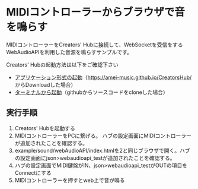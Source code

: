 # MIDIコントローラーからブラウザで音を鳴らす

MIDIコントローラーをCreators' Hubに接続して、WebSocketを受信をするWebAudioAPIを利用した音源を鳴らすサンプルです。

Creators' Hubの起動方法は以下をご確認下さい

- [アプリケーション形式の起動](https://amei-music.github.io/CreatorsHub/document/)（https://amei-music.github.io/CreatorsHub/ からDownloadした場合）
- [ターミナルから起動](../../../README.md)（githubからソースコードをcloneした場合）

## 実行手順

1. Creators' Hubを起動する
2. MIDIコントローラーをPCに繋げる。 ハブの設定画面にMIDIコントローラーが追加されたことを確認する。
3. example/sound/webAudioAPI/index.htmlを2と同じブラウザで開く。ハブの設定画面にjson>webaudioapi_testが追加されたことを確認する。
4. ハブの設定画面でMIDI鍵盤がIN、json>webaudioapi_testがOUTの項目をConnectにする
5. MIDIコントローラーを押すとweb上で音が鳴る
